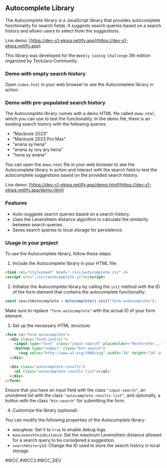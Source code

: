 ## Autocomplete Library

The Autocomplete library is a JavaScript library that provides autocomplete functionality for search fields. It suggests search queries based on a search history and allows users to select from the suggestions.

Live demo: [https://dev-s1-ekipa.netlify.app](https://dev-s1-ekipa.netlify.app)

This library was developed for the `Weekly Coding Challenge` 3th edition organized by Teckzara Community.

### Demo with empty search history

Open `index.html` in your web browser to see the Autocomplete library in action.

### Demo with pre-populated search history

The Autocomplete library comes with a demo HTML file called `demo.html`, which you can use to test the functionality. In the demo file, there is an existing search history with the following queries:

- "Macbook 2023"
- "Macbook 2023 Pro Max"
- "anana sy hena"
- "anana sy ovy ary hena"
- "hena sy anana"

You can open the `demo.html` file in your web browser to see the Autocomplete library in action and interact with the search field to test the autocomplete suggestions based on the provided search history.

Live demo: [https://dev-s1-ekipa.netlify.app/demo.html](https://dev-s1-ekipa.netlify.app/demo.html)

### Features

- Auto-suggests search queries based on a search history.
- Uses the Levenshtein distance algorithm to calculate the similarity between search queries.
- Saves search queries to local storage for persistence.

### Usage in your project

To use the Autocomplete library, follow these steps:

1. Include the Autocomplete library in your HTML file:

```html
<link rel="stylesheet" href="./src/autocomplete.css" />
<script src="./src/autocomplete.js"></script>
```

2. Initialize the Autocomplete library by calling the `init` method with the ID of the form element that contains the autocomplete functionality:

```javascript
const searchAutocomplete = Autocomplete().init("form-autocomplete");
```

Make sure to replace `"form-autocomplete"` with the actual ID of your form element.

3. Set up the necessary HTML structure:

```html
<form id="form-autocomplete">
  <div class="form-control">
    <input type="text" class="input-search" placeholder="Rechercher..." />
    <button type="submit" class="btn-search">
      <svg xmlns="http://www.w3.org/2000/svg" width="24" height="24" viewBox="0 0 24 24"><path fill="#8b8b8b" d="M21.71 20.29L18 16.61A9 9 0 1 0 16.61 18l3.68 3.68a1 1 0 0 0 1.42 0a1 1 0 0 0 0-1.39ZM11 18a7 7 0 1 1 7-7a7 7 0 0 1-7 7Z"/></svg>
  </div>

  <div class="autocomplete-results">
    <ul class="autocomplete-results-list"></ul>
  </div>
</form>
```

Ensure that you have an input field with the class `"input-search"`, an unordered list with the class `"autocomplete-results-list"`, and optionally, a button with the class `"btn-search"` for submitting the form.

4. Customize the library (optional):

You can modify the following properties of the Autocomplete library:

- `debugMode`: Set it to `true` to enable debug logs.
- `maxLevenshteinDistance`: Set the maximum Levenshtein distance allowed for a search query to be considered a suggestion.
- `searchHistoryId`: Change the ID used to store the search history in local storage.

#WCC #WCC3 #WCC_DEV
